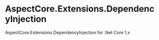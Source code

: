 # AspectCore.Extensions.DependencyInjection
AspectCore.Extensions.DependencyInjection for .Net Core 1.x
